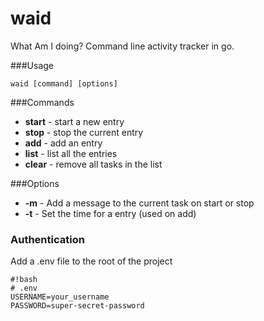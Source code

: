 waid
====

What Am I doing? Command line activity tracker in go.

###Usage

```
waid [command] [options]
```


###Commands

* **start** - start a new entry
* **stop** - stop the current entry
* **add** - add an entry
* **list** - list all the entries
* **clear** - remove all tasks in the list

###Options

* **-m** - Add a message to the current task on start or stop
* **-t** - Set the time for a entry (used on add)

### Authentication

Add a .env file to the root of the project

```
#!bash
# .env
USERNAME=your_username
PASSWORD=super-secret-password

```
